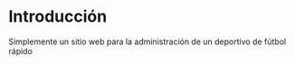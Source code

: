 Introducción
==========================

Simplemente un sitio web para la administración de un deportivo de fútbol rápido